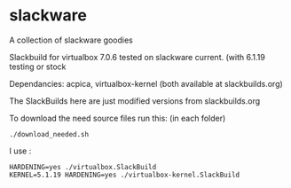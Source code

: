 # slackware
A collection of slackware goodies

Slackbuild for virtualbox 7.0.6
tested on slackware current. (with 6.1.19 testing or stock



Dependancies:  acpica, virtualbox-kernel
(both available at slackbuilds.org)
 

The SlackBuilds here are just modified versions from slackbuilds.org

To download the need source files run this: (in each folder)

```
./download_needed.sh
```

I use :
```
HARDENING=yes ./virtualbox.SlackBuild
KERNEL=5.1.19 HARDENING=yes ./virtualbox-kernel.SlackBuild
```
